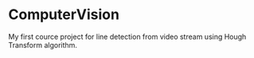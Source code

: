 # ComputerVision
My first cource project for line detection from video stream using Hough Transform algorithm.
